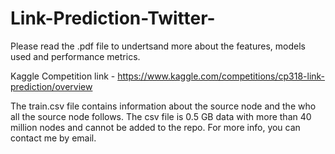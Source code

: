 # Link-Prediction-Twitter-

Please read the .pdf file to undertsand more about the features, models used and performance metrics.

Kaggle Competition link - https://www.kaggle.com/competitions/cp318-link-prediction/overview

The train.csv file contains information about the source node and the who all the source node follows. The csv file is 0.5 GB data with more than 40 million nodes and cannot be added to the repo. For more info, you can contact me by email.    
